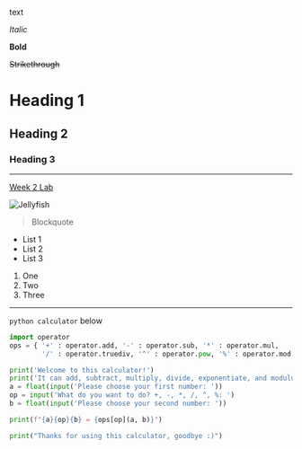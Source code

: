 text

*Italic*

**Bold**

~~Strikethrough~~

# Heading 1

## Heading 2

### Heading 3

---

[Week 2 Lab](https://ucsd-cse15l-w22.github.io/week/week2/)

![Jellyfish](https://upload.wikimedia.org/wikipedia/commons/thumb/4/44/Jelly_cc11.jpg/640px-Jelly_cc11.jpg)

> Blockquote

* List 1
* List 2
* List 3

1. One
2. Two
3. Three

---

`python calculator` below

```py
import operator
ops = { '+' : operator.add, '-' : operator.sub, '*' : operator.mul,
        '/' : operator.truediv, '^' : operator.pow, '%' : operator.mod }

print('Welcome to this calculator!')
print('It can add, subtract, multiply, divide, exponentiate, and modulus 64 bit floats')
a = float(input('Please choose your first number: '))
op = input('What do you want to do? +, -, *, /, ^, %: ')
b = float(input('Please choose your second number: '))

print(f"{a}{op}{b} = {ops[op](a, b)}")

print("Thanks for using this calculator, goodbye :)")
```
